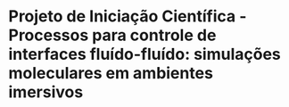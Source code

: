 # Projeto de Iniciação Científica - Processos para controle de interfaces fluído-fluído: simulações moleculares em ambientes imersivos
